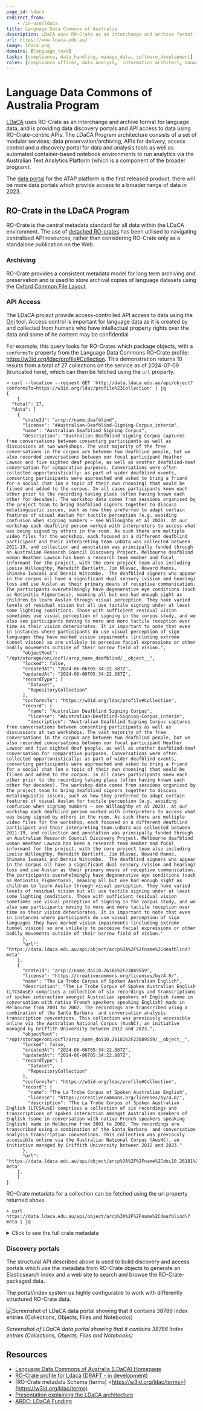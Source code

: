 ```yaml
---
page_id: ldaca
redirect_from:
    - /in-use/ldaca
title: Language Data Commons of Australia
description: LDaCA uses RO-Crate as an interchange and archive format for language data, and is providing data discovery portals and API access to data using RO-Crate-centric APIs.
url: https://www.ldaca.edu.au/
image: ldaca.png
domains: [language_text]
tasks: [compliance, data_handling, manage_data, software_development]
roles: [compliance_officer, data_analyst,  information_architect, managerial,  software_developer]
---
```

<!--
   Copyright 2019-2024 RO-Crate contributors
   <https://github.com/ResearchObject/ro-crate/graphs/contributors>

   Licensed under the Apache License, Version 2.0 (the "License");
   you may not use this file except in compliance with the License.
   You may obtain a copy of the License at

       http://www.apache.org/licenses/LICENSE-2.0

   Unless required by applicable law or agreed to in writing, software
   distributed under the License is distributed on an "AS IS" BASIS,
   WITHOUT WARRANTIES OR CONDITIONS OF ANY KIND, either express or implied.
   See the License for the specific language governing permissions and
   limitations under the License.
-->

# Language Data Commons of Australia Program


[LDaCA](https://www.ldaca.edu.au/) uses RO-Crate as an interchange and archive format for language data, and is providing data discovery portals and API access to data using RO-Crate-centric APIs.
The LDaCA Program architecture consists of a set of modular services; data preservation/archiving, APIs for delivery, access control and a discovery portal for data and analysis tools as well as automated container-based notebook environments to run analytics via the Australian Text Analytics Platform (which is a component of the broader program). 

The [data portal](https://data.atap.edu.au) for the ATAP platform is the first released product, there will be more data portals which provide access to a broader range of data in 2023.



## RO-Crate in the LDaCA Program

RO-Crate is the central metadata standard for all data within the LDaCA environment.
The use of [detached RO-crates](https://www.researchobject.org/ro-crate/1.2-DRAFT/structure.html#detached-ro-crate) has been utilised to navigating centralised API resources, rather than considering RO-Crate only as a standalone publication on the Web. 

### Archiving

RO-Crate provides a consistent metadata model for long term archiving and preservation and is used to store archival copies of language datasets using the [Oxford Common File Layout](https://arkisto-platform.github.io/standards/ocfl/). 

### API Access 


The LDaCA project provide access-controlled API access to data using the [Oni](https://github.com/Arkisto-Platform/oni) tool. Access control is important for language data as it is created by and collected from humans who have intellectual property rights over the data and some of he content may be confidential


For example, this query looks for RO-Crates which package objects, with a `conformsTo` property from the Language Data Commons RO-Crate profile: <https://w3id.org/ldac/profile#Collection>. This demonstration returns 10 results from a total of 27 collections on the service as of 2024-07-09 (truncated here), which can then be fetched using the `url` property.



```
> curl --location --request GET 'http://data.ldaca.edu.au/api/object?conformsTo=https://w3id.org/ldac/profile%23Collection' | jq
{
    {
  "total": 27,
  "data": [
    {
      "crateId": "arcp://name,deafblind",
      "license": "#Australian-Deafblind-Signing-Corpus_interim",
      "name": "Australian Deafblind Signing Corpus",
      "description": "Australian Deafblind Signing Corpus captures free conversations between consenting participants as well as discussions at two workshops. The vast majority of the free conversations in the corpus are between two deafblind people, but we also recorded conversations between our focal participant Heather Lawson and five sighted deaf people, as well as another deafblind-deaf conversation for comparative purposes. Conversations were often collected opportunistically: as part of wider deafblind events, consenting participants were approached and asked to bring a friend for a social chat (on a topic of their own choosing) that would be filmed and added to the corpus. In all cases participants knew each other prior to the recording taking place (often having known each other for decades). The workshop data comes from sessions organised by the project team to bring deafblind signers together to discuss metalinguistic issues, such as how they preferred to adapt certain features of visual Auslan for tactile perception (e.g. avoiding confusion when signing numbers – see Willoughby et al 2020). At our workshop each deafblind person worked with interpreters to access what was being signed by others in the room. As such there are multiple video files for the workshop, each focused on a different deafblind participant and their interpreting team.\nData was collected between 2011-19, and collection and annotation was principally funded through an Australian Research Council Discovery Project. Melbourne deafblind woman Heather Lawson has been a research team member and focal informant for the project, with the core project team also including Louisa Willoughby, Meredith Bartlett, Jim Hlavac, Howard Manns, Shimako Iwasaki and Dennis Witcombe.  The deafblind signers who appear in the corpus all have a significant dual sensory (vision and hearing) loss and use Auslan as their primary means of receptive communication. The participants overwhelmingly have degenerative eye conditions (such as Retinitis Pigmentosa), meaning all but one had enough sight as children to learn Auslan through visual perception. They have varied levels of residual vision but all use tactile signing under at least some lighting conditions. Those with sufficient residual vision sometimes use visual perception of signing in the corpus study, and we also see participants moving to more and more tactile reception over time as their vision deteriorates. It is important to note that even in instances where participants do use visual perception of sign languages they have marked vision impairments (including extreme tunnel vision) so are unlikely to perceive facial expressions or other bodily movements outside of their narrow field of vision.",
      "objectRoot": "/opt/storage/oni/ocfl/arcp_name_deafblind/__object__",
      "locked": false,
      "createdAt": "2024-06-06T05:34:22.587Z",
      "updatedAt": "2024-06-06T05:34:22.587Z",
      "recordType": [
        "Dataset",
        "RepositoryCollection"
      ],
      "conformsTo": "https://w3id.org/ldac/profile#Collection",
      "record": {
        "name": "Australian Deafblind Signing Corpus",
        "license": "#Australian-Deafblind-Signing-Corpus_interim",
        "description": "Australian Deafblind Signing Corpus captures free conversations between consenting participants as well as discussions at two workshops. The vast majority of the free conversations in the corpus are between two deafblind people, but we also recorded conversations between our focal participant Heather Lawson and five sighted deaf people, as well as another deafblind-deaf conversation for comparative purposes. Conversations were often collected opportunistically: as part of wider deafblind events, consenting participants were approached and asked to bring a friend for a social chat (on a topic of their own choosing) that would be filmed and added to the corpus. In all cases participants knew each other prior to the recording taking place (often having known each other for decades). The workshop data comes from sessions organised by the project team to bring deafblind signers together to discuss metalinguistic issues, such as how they preferred to adapt certain features of visual Auslan for tactile perception (e.g. avoiding confusion when signing numbers – see Willoughby et al 2020). At our workshop each deafblind person worked with interpreters to access what was being signed by others in the room. As such there are multiple video files for the workshop, each focused on a different deafblind participant and their interpreting team.\nData was collected between 2011-19, and collection and annotation was principally funded through an Australian Research Council Discovery Project. Melbourne deafblind woman Heather Lawson has been a research team member and focal informant for the project, with the core project team also including Louisa Willoughby, Meredith Bartlett, Jim Hlavac, Howard Manns, Shimako Iwasaki and Dennis Witcombe.  The deafblind signers who appear in the corpus all have a significant dual sensory (vision and hearing) loss and use Auslan as their primary means of receptive communication. The participants overwhelmingly have degenerative eye conditions (such as Retinitis Pigmentosa), meaning all but one had enough sight as children to learn Auslan through visual perception. They have varied levels of residual vision but all use tactile signing under at least some lighting conditions. Those with sufficient residual vision sometimes use visual perception of signing in the corpus study, and we also see participants moving to more and more tactile reception over time as their vision deteriorates. It is important to note that even in instances where participants do use visual perception of sign languages they have marked vision impairments (including extreme tunnel vision) so are unlikely to perceive facial expressions or other bodily movements outside of their narrow field of vision."
      },
      "url": "https://data.ldaca.edu.au/api/object/arcp%3A%2F%2Fname%2Cdeafblind?meta"
    },
    {
      "crateId": "arcp://name,doi10.26181%2F23089559",
      "license": "https://creativecommons.org/licenses/by/4.0/",
      "name": "The La Trobe Corpus of Spoken Australian English",
      "description": "The La Trobe Corpus of Spoken Australian English (LTCSAusE) comprises a collection of six recordings and transcriptions of spoken interaction amongst Australian speakers of English (some in conversation with native French speakers speaking English) made in Melbourne from 2001 to 2002. The recordings are transcribed using a combination of the Santa Barbara  and conversation analysis transcription conventions. This collection was previously accessible online via the Australian National Corpus (AusNC), an initiative managed by Griffith University between 2012 and 2023.",
      "objectRoot": "/opt/storage/oni/ocfl/arcp_name_doi10.26181%2F23089559/__object__",
      "locked": false,
      "createdAt": "2024-06-06T05:34:22.887Z",
      "updatedAt": "2024-06-06T05:34:22.887Z",
      "recordType": [
        "Dataset",
        "RepositoryCollection"
      ],
      "conformsTo": "https://w3id.org/ldac/profile#Collection",
      "record": {
        "name": "The La Trobe Corpus of Spoken Australian English",
        "license": "https://creativecommons.org/licenses/by/4.0/",
        "description": "The La Trobe Corpus of Spoken Australian English (LTCSAusE) comprises a collection of six recordings and transcriptions of spoken interaction amongst Australian speakers of English (some in conversation with native French speakers speaking English) made in Melbourne from 2001 to 2002. The recordings are transcribed using a combination of the Santa Barbara  and conversation analysis transcription conventions. This collection was previously accessible online via the Australian National Corpus (AusNC), an initiative managed by Griffith University between 2012 and 2023."
      },
      "url": "https://data.ldaca.edu.au/api/object/arcp%3A%2F%2Fname%2Cdoi10.26181%252F23089559?meta"
    },
    ]
}

```

RO-Crate metadata for a collection can be fetched using the url property returned above.

```
> curl https://data.ldaca.edu.au/api/object/arcp%3A%2F%2Fname%2Cdeafblind\?meta | jq

```

<details>

<summary> Click to see the full crate metadata</summary>


<pre>
{
  "@context": [
    "https://w3id.org/ro/crate/1.1/context",
    {
      "@vocab": "http://schema.org/"
    },
    {
      "rightsHolder": "http://purl.org/dc/terms/rightsHolder"
    },
    {
      "subjectLanguage": "http://schema.org/subjectLanguage"
    },
    {
      "ldac": "https://w3id.org/ldac/terms#",
      "Annotation": "https://w3id.org/ldac/terms#Annotation",
      "Coded": "https://w3id.org/ldac/terms#Coded",
      "CollectionEvent": "https://w3id.org/ldac/terms#CollectionEvent",
      "CollectionProtocol": "https://w3id.org/ldac/terms#CollectionProtocol",
      "DataDepositLicense": "https://w3id.org/ldac/terms#DataDepositLicense",
      "DataLicense": "https://w3id.org/ldac/terms#DataLicense",
      "DerivedMaterial": "https://w3id.org/ldac/terms#DerivedMaterial",
      "Dialogue": "https://w3id.org/ldac/terms#Dialogue",
      "Drama": "https://w3id.org/ldac/terms#Drama",
      "ElicitationTask": "https://w3id.org/ldac/terms#ElicitationTask",
      "Formulaic": "https://w3id.org/ldac/terms#Formulaic",
      "Gesture": "https://w3id.org/ldac/terms#Gesture",
      "Handwritten": "https://w3id.org/ldac/terms#Handwritten",
      "IndexTypes": "https://w3id.org/ldac/terms#IndexTypes",
      "Informational": "https://w3id.org/ldac/terms#Informational",
      "Interview": "https://w3id.org/ldac/terms#Interview",
      "Lexicon": "https://w3id.org/ldac/terms#Lexicon",
      "Ludic": "https://w3id.org/ldac/terms#Ludic",
      "Narrative": "https://w3id.org/ldac/terms#Narrative",
      "Orthographic": "https://w3id.org/ldac/terms#Orthographic",
      "PartOfSpeech": "https://w3id.org/ldac/terms#PartOfSpeech",
      "Phonemic": "https://w3id.org/ldac/terms#Phonemic",
      "Phonetic": "https://w3id.org/ldac/terms#Phonetic",
      "Phonological": "https://w3id.org/ldac/terms#Phonological",
      "PrimaryMaterial": "https://w3id.org/ldac/terms#PrimaryMaterial",
      "Procedural": "https://w3id.org/ldac/terms#Procedural",
      "Prosodic": "https://w3id.org/ldac/terms#Prosodic",
      "Report": "https://w3id.org/ldac/terms#Report",
      "Semantic": "https://w3id.org/ldac/terms#Semantic",
      "Session": "https://w3id.org/ldac/terms#Session",
      "SignedLanguage": "https://w3id.org/ldac/terms#SignedLanguage",
      "Song": "https://w3id.org/ldac/terms#Song",
      "SpokenLanguage": "https://w3id.org/ldac/terms#SpokenLanguage",
      "Syntactic": "https://w3id.org/ldac/terms#Syntactic",
      "MaterialSelectionCriteria": "https://w3id.org/ldac/terms#MaterialSelectionCriteria",
      "Thesaurus": "https://w3id.org/ldac/terms#Thesaurus",
      "Transcription": "https://w3id.org/ldac/terms#Transcription",
      "Translation": "https://w3id.org/ldac/terms#Translation",
      "Typeset": "https://w3id.org/ldac/terms#Typeset",
      "Typewritten": "https://w3id.org/ldac/terms#Typewritten",
      "WrittenLanguage": "https://w3id.org/ldac/terms#WrittenLanguage",
      "accessControlList": "https://w3id.org/ldac/terms#accessControlList",
      "annotationOf": "https://w3id.org/ldac/terms#annotationOf",
      "annotationType": "https://w3id.org/ldac/terms#annotationType",
      "annotator": "https://w3id.org/ldac/terms#annotator",
      "author": "https://w3id.org/ldac/terms#author",
      "authorizationWorkflow": "https://w3id.org/ldac/terms#authorizationWorkflow",
      "channels": "https://w3id.org/ldac/terms#channels",
      "collectionEventType": "https://w3id.org/ldac/terms#collectionEventType",
      "collectionProtocolType": "https://w3id.org/ldac/terms#collectionProtocolType",
      "compiler": "https://w3id.org/ldac/terms#compiler",
      "consultant": "https://w3id.org/ldac/terms#consultant",
      "dataInputter": "https://w3id.org/ldac/terms#dataInputter",
      "depositor": "https://w3id.org/ldac/terms#depositor",
      "derivationOf": "https://w3id.org/ldac/terms#derivationOf",
      "developer": "https://w3id.org/ldac/terms#developer",
      "doi": "https://w3id.org/ldac/terms#doi",
      "editor": "https://w3id.org/ldac/terms#editor",
      "geoJSON": "https://w3id.org/ldac/terms#geoJSON",
      "hasAnnotation": "https://w3id.org/ldac/terms#hasAnnotation",
      "hasCollectionProtocol": "https://w3id.org/ldac/terms#hasCollectionProtocol",
      "hasDerivation": "https://w3id.org/ldac/terms#hasDerivation",
      "illustrator": "https://w3id.org/ldac/terms#illustrator",
      "indexableText": "https://w3id.org/ldac/terms#indexableText",
      "interpreter": "https://w3id.org/ldac/terms#interpreter",
      "interviewee": "https://w3id.org/ldac/terms#interviewee",
      "interviewer": "https://w3id.org/ldac/terms#interviewer",
      "isDeIdentified": "https://w3id.org/ldac/terms#isDeIdentified",
      "subjectLanguage": "https://w3id.org/ldac/terms#subjectLanguage",
      "communicationMode": "https://w3id.org/ldac/terms#communicationMode",
      "openAccessIndex": "https://w3id.org/ldac/terms#openAccessIndex",
      "participant": "https://w3id.org/ldac/terms#participant",
      "performer": "https://w3id.org/ldac/terms#performer",
      "photographer": "https://w3id.org/ldac/terms#photographer",
      "recorder": "https://w3id.org/ldac/terms#recorder",
      "register": "https://w3id.org/ldac/terms#register",
      "researchParticipant": "https://w3id.org/ldac/terms#researchParticipant",
      "researcher": "https://w3id.org/ldac/terms#researcher",
      "responder": "https://w3id.org/ldac/terms#responder",
      "signer": "https://w3id.org/ldac/terms#signer",
      "singer": "https://w3id.org/ldac/terms#singer",
      "speaker": "https://w3id.org/ldac/terms#speaker",
      "sponsor": "https://w3id.org/ldac/terms#sponsor",
      "transcriber": "https://w3id.org/ldac/terms#transcriber",
      "translator": "https://w3id.org/ldac/terms#translator",
      "dateFreeText": "https://w3id.org/ldac/terms#dateFreeText",
      "MaterialTypes": "https://w3id.org/ldac/terms#MaterialTypes",
      "materialType": "https://w3id.org/ldac/terms#materialType",
      "linguisticGenre": "https://w3id.org/ldac/terms#linguisticGenre",
      "access": "https://w3id.org/ldac/terms#access",
      "reviewDate": "https://w3id.org/ldac/terms#reviewDate",
      "CommunicationModeTerms": "https://w3id.org/ldac/terms#CommunicationModeTerms",
      "LinguisticGenreTerms": "https://w3id.org/ldac/terms#LinguisticGenreTerms",
      "CollectionProtocolTypeTerms": "https://w3id.org/ldac/terms#CollectionProtocolTypeTerms",
      "WrittenLanguageTypeTerms": "https://w3id.org/ldac/terms#WrittenLanguageTypeTerms",
      "FullText": "https://w3id.org/ldac/terms#FullText",
      "AnnotationTypeTerms": "https://w3id.org/ldac/terms#AnnotationTypeTerms",
      "CollectionEventTypeTerms": "https://w3id.org/ldac/terms#CollectionEventTypeTerms",
      "DataReuseLicense": "https://w3id.org/ldac/terms#DataReuseLicense",
      "AuthorizationWorkflows": "https://w3id.org/ldac/terms#AuthorizationWorkflows",
      "WhistledLanguage": "https://w3id.org/ldac/terms#WhistledLanguage",
      "Oratory": "https://w3id.org/ldac/terms#Oratory",
      "Gestural": "https://w3id.org/ldac/terms#Gestural",
      "AgreeToTerms": "https://w3id.org/ldac/terms#AgreeToTerms",
      "AuthorizationByApplication": "https://w3id.org/ldac/terms#AuthorizationByApplication",
      "AuthorizationByInvitation": "https://w3id.org/ldac/terms#AuthorizationByInvitation",
      "SelfAuthorization": "https://w3id.org/ldac/terms#SelfAuthorization",
      "AccessControlList": "https://w3id.org/ldac/terms#AccessControlList",
      "AccessTypes": "https://w3id.org/ldac/terms#AccessTypes",
      "AuthorizedAccess": "https://w3id.org/ldac/terms#AuthorizedAccess",
      "OpenAccess": "https://w3id.org/ldac/terms#OpenAccess"
    }
  ],
  "@graph": [
    {
      "@id": "https://ror.org/02bfwt286",
      "@type": "Organization",
      "name": "Monash University"
    },
    {
      "@id": "https://orcid.org/0000-0001-6823-0791",
      "@type": "Person",
      "name": "Louisa Willoughby",
      "affiliation": {
        "@id": "https://ror.org/02bfwt286"
      },
      "description": ""
    },
    {
      "@id": "https://glottolog.org/resource/languoid/id/stan1293",
      "@type": "Language",
      "languageCode": "stan1293",
      "name": "English",
      "geo": {
        "@id": "_geo-glottolog-stan1293"
      },
      "source": "Glottolog",
      "sameAs": {
        "@id": "https://www.ethnologue.com/language/eng"
      },
      "alternateName": [
        "English (Standard Southern British)",
        "Englisch",
        "Anglais moderne [fr]",
        "English [en]",
        "Inglese moderno [it]",
        "Inglês moderno [pt]",
        "Modern English [en]",
        "Moderna angla lingvo [eo]",
        "Moderne engelsk [no]",
        "Modernes Englisch [de]",
        "Nyengelska [sv]",
        "anglais [fr]",
        "თანამედროვე ინგლისური პერიოდი [ka]",
        "現代英語 [zh]",
        "近代英語 [ja]"
      ],
      "iso639-3": "eng"
    },
    {
      "@id": "_geo-glottolog-stan1293",
      "@type": "Geometry",
      "name": "Geographical coverage for English",
      "asWKT": "POINT(-1.0 53.0)"
    },
    {
      "@id": "https://glottolog.org/resource/languoid/id/aust1271",
      "@type": "Language",
      "languageCode": "aust1271",
      "name": "Auslan",
      "geo": {
        "@id": "_geo-glottolog-aust1271"
      },
      "source": "Glottolog",
      "sameAs": {
        "@id": "https://www.ethnologue.com/language/asf"
      },
      "alternateName": [
        "Australian Sign Language",
        "Auslan [en]",
        "Australian Sign Language [en]",
        "Australski znakovni jezik [hr]",
        "Língua de Sinais Australiana [pt]"
      ],
      "iso639-3": "asf"
    },
    {
      "@id": "_geo-glottolog-aust1271",
      "@type": "Geometry",
      "name": "Geographical coverage for Auslan",
      "asWKT": "POINT(145.0 -30.0)"
    },
    {
      "@id": "#Australian-Deafblind-Signing-Corpus_interim",
      "@type": "CreativeWork",
      "name": "ADSC interim licence",
      "description": "Contact Louisa Willoughby (louisa.willoughby@monash.edu) to request access."
    },
    {
      "@id": "https://orcid.org/0000-0003-3008-4535",
      "@type": "Person",
      "name": "Meredith Bartlett"
    },
    {
      "@id": "https://orcid.org/0000-0002-6593-7203",
      "@type": "Person",
      "name": "Shimako Iwasaki"
    },
    {
      "@id": "https://orcid.org/0000-0002-6266-0982",
      "@type": "Person",
      "name": "Howard Manns"
    },
    {
      "@id": "#Researcher_DW",
      "@type": "Person",
      "name": "Dennis Witcombe"
    },
    {
      "@id": "ro-crate-metadata.json",
      "@type": "CreativeWork",
      "identifier": "ro-crate-metadata.json",
      "about": {
        "@id": "arcp://name,deafblind"
      },
      "conformsTo": {
        "@id": "https://w3id.org/ldac/profile#Collection"
      }
    },
    {
      "@id": "arcp://name,deafblind",
      "@type": [
        "Dataset",
        "RepositoryCollection"
      ],
      "conformsTo": {
        "@id": "https://w3id.org/ldac/profile#Collection"
      },
      "name": "Australian Deafblind Signing Corpus",
      "description": "Australian Deafblind Signing Corpus captures free conversations between consenting participants as well as discussions at two workshops. The vast majority of the free conversations in the corpus are between two deafblind people, but we also recorded conversations between our focal participant Heather Lawson and five sighted deaf people, as well as another deafblind-deaf conversation for comparative purposes. Conversations were often collected opportunistically: as part of wider deafblind events, consenting participants were approached and asked to bring a friend for a social chat (on a topic of their own choosing) that would be filmed and added to the corpus. In all cases participants knew each other prior to the recording taking place (often having known each other for decades). The workshop data comes from sessions organised by the project team to bring deafblind signers together to discuss metalinguistic issues, such as how they preferred to adapt certain features of visual Auslan for tactile perception (e.g. avoiding confusion when signing numbers – see Willoughby et al 2020). At our workshop each deafblind person worked with interpreters to access what was being signed by others in the room. As such there are multiple video files for the workshop, each focused on a different deafblind participant and their interpreting team.\nData was collected between 2011-19, and collection and annotation was principally funded through an Australian Research Council Discovery Project. Melbourne deafblind woman Heather Lawson has been a research team member and focal informant for the project, with the core project team also including Louisa Willoughby, Meredith Bartlett, Jim Hlavac, Howard Manns, Shimako Iwasaki and Dennis Witcombe.  The deafblind signers who appear in the corpus all have a significant dual sensory (vision and hearing) loss and use Auslan as their primary means of receptive communication. The participants overwhelmingly have degenerative eye conditions (such as Retinitis Pigmentosa), meaning all but one had enough sight as children to learn Auslan through visual perception. They have varied levels of residual vision but all use tactile signing under at least some lighting conditions. Those with sufficient residual vision sometimes use visual perception of signing in the corpus study, and we also see participants moving to more and more tactile reception over time as their vision deteriorates. It is important to note that even in instances where participants do use visual perception of sign languages they have marked vision impairments (including extreme tunnel vision) so are unlikely to perceive facial expressions or other bodily movements outside of their narrow field of vision.",
      "publisher": {
        "@id": "https://ror.org/02bfwt286"
      },
      "accountablePerson": {
        "@id": "https://orcid.org/0000-0001-6823-0791"
      },
      "rightsHolder": {
        "@id": "https://orcid.org/0000-0001-6823-0791"
      },
      "isAccessibleForFree": [],
      "inLanguage": {
        "@id": "https://glottolog.org/resource/languoid/id/stan1293"
      },
      "subjectLanguage": [
        {
          "@id": "https://glottolog.org/resource/languoid/id/aust1271"
        },
        {
          "@id": "https://glottolog.org/resource/languoid/id/stan1293"
        }
      ],
      "license": {
        "@id": "#Australian-Deafblind-Signing-Corpus_interim"
      },
      "temporalCoverage": "2011/2018",
      "author": [
        {
          "@id": "https://orcid.org/0000-0001-6823-0791"
        },
        {
          "@id": "https://orcid.org/0000-0003-3008-4535"
        },
        {
          "@id": "https://orcid.org/0000-0002-6593-7203"
        },
        {
          "@id": "https://orcid.org/0000-0002-6266-0982"
        },
        {
          "@id": "#Researcher_DW"
        }
      ],
      "usageInfo": "This is a forthcoming collection. Contact Louisa Willoughby (louisa.willoughby@monash.edu) to request access.",
      "hasPart": [],
      "hasMember": [],
      "identifier": {
        "@id": "_:local-id:LDaCA:arcp://name,deafblind"
      }
    },
    {
      "@id": "#En",
      "@type": "GeoCoordinates",
      "name": "Geographical coverage for En",
      "geojson": "{\"type\":\"Feature\",\"properties\":{\"name\":\"En\"},\"geometry\":{\"type\":\"Point\",\"coordinates\":[\"106.167\",\"22.8386\"]}}"
    },
    {
      "@id": "_:local-id:LDaCA:arcp://name,deafblind",
      "@type": "PropertyValue",
      "value": "arcp://name,deafblind",
      "name": "LDaCA"
    },
    {
      "@id": "git+https://github.com/Arkisto-Platform/oni-ocfl.git",
      "@type": "SoftwareSourceCode",
      "name": "git+https://github.com/Arkisto-Platform/oni-ocfl.git",
      "description": "Oni ocfl tools",
      "programmingLanguage": {
        "@id": "https://en.wikipedia.org/wiki/Node.js"
      }
    },
    {
      "@id": "#provenance",
      "name": "Created RO-Crate using oni-ocfl",
      "@type": "CreateAction",
      "instrument": {
        "@id": "git+https://github.com/Arkisto-Platform/oni-ocfl.git"
      },
      "result": {
        "@id": "ro-crate-metadata.json"
      }
    }
  ]
}

</pre>

</details>

### Discovery portals

The structural API described above is used to build discovery and access portals which use the metadata from RO-Crate objects to generate an Elasticsearch index and a web site to search and browse the RO-Crate-packaged data.

The portal/index system us highly configurable to work with differently structured RO-Crate data.

<!--
![Oni Portal Screencast](../assets/img/ldaca-oni-demo.gif)
-->

![Screenshot of LDaCA data portal showing that it contains 38786 Index entries (Collections, Objects, Files and Notebooks)](assets/img/ldaca-screenshot.png)

*Screenshot of LDaCA data portal showing that it contains 38786 Index entries (Collections, Objects, Files and Notebooks)*

## Resources

* [Language Data Commons of Australia (LDaCA) Homepage](https://ldaca.edu.au)
* [RO-Crate profile for Ldaca (DRAFT - in development)](https://purl.archive.org/textcommons/profile)
* [RO-Crate metadata Schema (terms) &lt;https://w3id.org/ldac/terms>](https://w3id.org/ldac/terms)
* [Presentation explaining the LDaCA architecture](https://www.ldaca.edu.au/rdc-tech-meeting/)
* [ARDC: LDaCA Funding](https://doi.org/10.47486/HIR001)

[ATAP]: https://atap.edu.au
[LDaCA]: https://ldaca.edu.au
